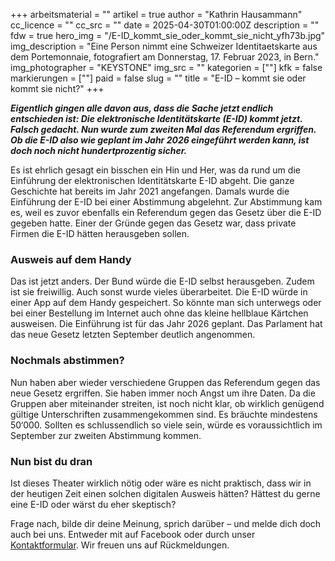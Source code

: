 +++
arbeitsmaterial = ""
artikel = true
author = "Kathrin Hausammann"
cc_licence = ""
cc_src = ""
date = 2025-04-30T01:00:00Z
description = ""
fdw = true
hero_img = "/E-ID_kommt_sie_oder_kommt_sie_nicht_yfh73b.jpg"
img_description = "Eine Person nimmt eine Schweizer Identitaetskarte aus dem Portemonnaie, fotografiert am Donnerstag, 17. Februar 2023, in Bern."
img_photographer = "KEYSTONE"
img_src = ""
kategorien = [""]
kfk = false
markierungen = [""]
paid = false
slug = ""
title = "E-ID – kommt sie oder kommt sie nicht?"
+++

**_Eigentlich gingen alle davon aus, dass die Sache jetzt endlich entschieden ist: Die elektronische Identitätskarte (E-ID) kommt jetzt. Falsch gedacht. Nun wurde zum zweiten Mal das Referendum ergriffen. Ob die E-ID also wie geplant im Jahr 2026 eingeführt werden kann, ist doch noch nicht hundertprozentig sicher._**

Es ist ehrlich gesagt ein bisschen ein Hin und Her, was da rund um die Einführung der elektronischen Identitätskarte E-ID abgeht. Die ganze Geschichte hat bereits im Jahr 2021 angefangen. Damals wurde die Einführung der E-ID bei einer Abstimmung abgelehnt. Zur Abstimmung kam es, weil es zuvor ebenfalls ein Referendum gegen das Gesetz über die E-ID gegeben hatte. Einer der Gründe gegen das Gesetz war, dass private Firmen die E-ID hätten herausgeben sollen.

### Ausweis auf dem Handy

Das ist jetzt anders. Der Bund würde die E-ID selbst herausgeben. Zudem ist sie freiwillig. Auch sonst wurde vieles überarbeitet. Die E-ID würde in einer App auf dem Handy gespeichert. So könnte man sich unterwegs oder bei einer Bestellung im Internet auch ohne das kleine hellblaue Kärtchen ausweisen. Die Einführung ist für das Jahr 2026 geplant. Das Parlament hat das neue Gesetz letzten September deutlich angenommen.

### Nochmals abstimmen?

Nun haben aber wieder verschiedene Gruppen das Referendum gegen das neue Gesetz ergriffen. Sie haben immer noch Angst um ihre Daten. Da die Gruppen aber miteinander streiten, ist noch nicht klar, ob wirklich genügend gültige Unterschriften zusammengekommen sind. Es bräuchte mindestens 50‘000. Sollten es schlussendlich so viele sein, würde es voraussichtlich im September zur zweiten Abstimmung kommen. 

### Nun bist du dran

Ist dieses Theater wirklich nötig oder wäre es nicht praktisch, dass wir in der heutigen Zeit einen solchen digitalen Ausweis hätten? Hättest du gerne eine E-ID oder wärst du eher skeptisch?

Frage nach, bilde dir deine Meinung, sprich darüber – und melde dich doch auch bei uns. Entweder mit auf Facebook oder durch unser [Kontaktformular](https://www.chinderzytig.ch/kontakt/). Wir freuen uns auf Rückmeldungen.